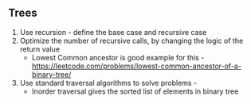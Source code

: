 ## Trees

1. Use recursion - define the base case and recursive case
2. Optimize the number of recursive calls, by changing the logic of the return value 
    - Lowest Common ancestor is good example for this - https://leetcode.com/problems/lowest-common-ancestor-of-a-binary-tree/
3. Use standard traversal algorithms to solve problems - 
    - Inorder traversal gives the sorted list of elements in binary tree
    
